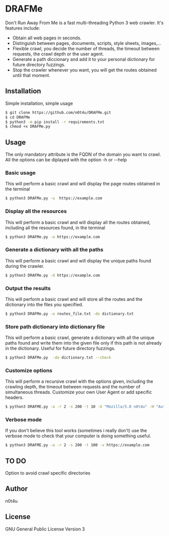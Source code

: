 # DRAFMe

Don't Run Away From Me is a fast multi-threading Python 3 web crawler.
It's features include:
- Obtain all web pages in seconds.
- Distinguish between pages, documents, scripts, style sheets, images,...
- Flexible crawl, you decide the number of threads, the timeout between requests, the crawl depth or the user agent.
- Generate a path diccionary and add it to your personal dictionary for future directory fuzzings.
- Stop the crawler whenever you want, you will get the routes obtained until that moment.

## Installation
Simple installation, simple usage
```sh
$ git clone https://github.com/n0t4u/DRAFMe.git
$ cd DRAFMe
$ python3 -m pip install -r requirements.txt
$ chmod +x DRAFMe.py
```
## Usage
The only mandatory attribute is the FQDN of the domain you want to crawl.
All the options can be diplayed with the option -h or --help

### Basic usage
This will perform a basic crawl and will display the page routes obtained in the terminal
```sh
$ python3 DRAFMe.py -u  https://example.com
```
### Display all the resources
This will perform a basic crawl and will display all the routes obtained, including all the resources found, in the terminal
```sh
$ python3 DRAFMe.py -a https://example.com
````
### Generate a dictionary with all the paths
This will perform a basic crawl and will display the unique paths found during the crawler.
```sh
$ python3 DRAFMe.py -d https://example.com
````
### Output the results
This will perform a basic crawl and will store all the routes and the dictionary into the files you specified.
```sh
$ python3 DRAFMe.py -o routes_file.txt -do dictionary.txt
````

### Store path dictionary into dictionary file
This will perform a basic crawl, generate a dictionary with all the unique paths found and write them into the given file only if this path is not already in the dictionary.
Useful for future directory fuzzings.
```sh
$ python3 DRAFMe.py  -do dictionary.txt --check
````
### Customize options
This will perform a recursive crawl with the options given, including the crawling depth, the timeout between requests and the number of simultaneous threads. Customize your own User Agent or add specific headers.
```sh
$ python3 DRAFME.py -a -r 2 -s 200 -t 10 -U "Mozilla/5.0 n0t4u" -H "Authorization: Bearer <n0t4u>" https://example.com
```

### Verbose mode
If you don't believe this tool works (sometimes i really don't) use the verbose mode to check that your computer is doing something useful.
```sh
$ python3 DRAFME.py -a -r 2 -s 200 -t 100 -v https://example.com
```
## TO DO
Option to avoid crawl specific directories

## Author 
n0t4u

## License
GNU General Public License Version 3
